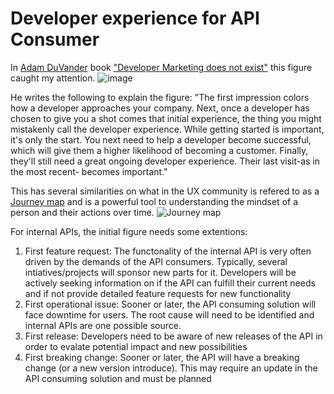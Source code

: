# Developer experience for API Consumer

In [Adam DuVander](https://twitter.com/adamd)  book ["Developer Marketing does not exist"](https://www.amazon.com/gp/product/173702960X/) this figure caught my attention.
![image](https://user-images.githubusercontent.com/1133607/120598476-9450a500-c446-11eb-88c2-b72a8b30162d.png)

He writes the following to explain the figure:
"The first impression colors how a developer approaches your company. Next, once a developer has chosen to give you a shot comes that initial experience, the thing you might mistakenly call the developer experience. While getting started is important, it's only the start. You next need to help a developer become successful, which will give them a higher likelihood of becoming a customer. Finally, they'll still need a great ongoing developer experience. Their last visit-as in the most recent- becomes important."

This has several similarities on what in the UX community is refered to as a [Journey map](https://www.nngroup.com/articles/journey-mapping-101/) and is a powerful tool to understanding the mindset of a person and their actions over time.
![Journey map](https://user-images.githubusercontent.com/1133607/120643930-0a6d0000-c477-11eb-8914-5ec4d975d2e8.png)

For internal APIs, the initial figure needs some extentions: 

1. First feature request: The functonality of the internal API is very often driven by the demands of the API consumers. Typically, several intiatives/projects will sponsor new parts for it. Developers will be actively seeking information on if the API can fulfill their current needs and if not provide detailed feature requests for new functionality
1. First operational issue: Sooner or later, the API consuming solution will face downtime for users. The root cause will need to be identified and internal APIs are one possible source. 
1. First release: Developers need to be aware of new releases of the API in order to evalate potential impact and new possibilities
1. First breaking change: Sooner or later, the API will have a breaking change (or a new version introduce). This may require an update in the API consuming solution and must be planned

